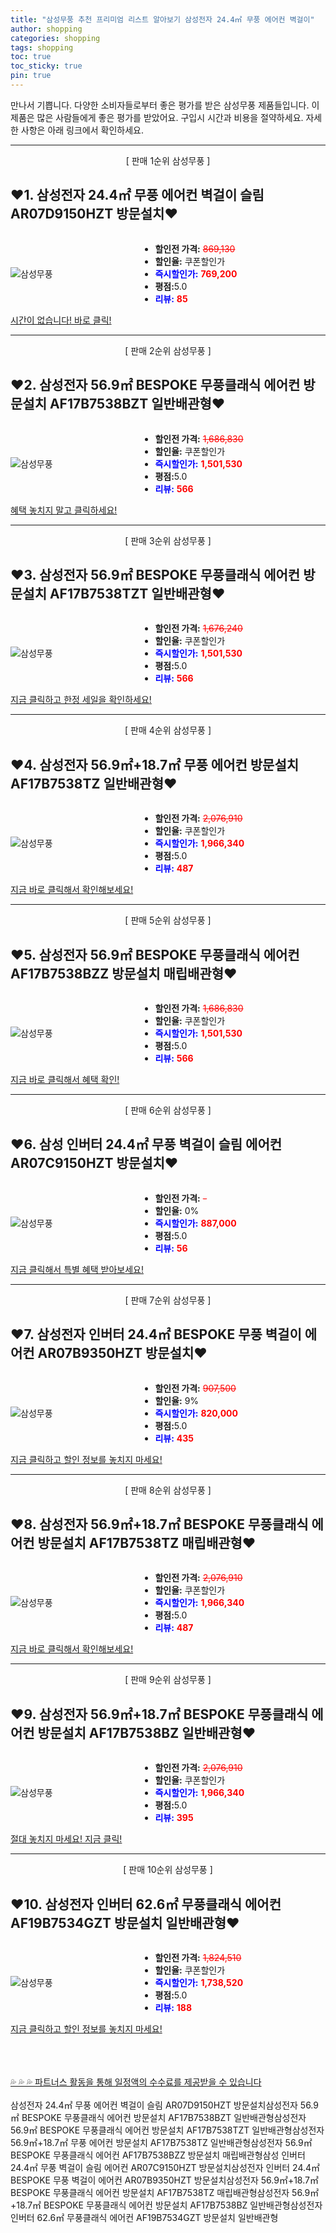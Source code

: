 ```yaml
---
title: "삼성무풍 추천 프리미엄 리스트 알아보기 삼성전자 24.4㎡ 무풍 에어컨 벽걸이"
author: shopping
categories: shopping
tags: shopping
toc: true
toc_sticky: true
pin: true
---
```

만나서 기쁩니다. 다양한 소비자들로부터 좋은 평가를 받은 삼성무풍 제품들입니다. 이 제품은 많은 사람들에게 좋은 평가를 받았어요. 구입시 시간과 비용을 절약하세요. 자세한 사항은 아래 링크에서 확인하세요.

---
<p class="toplist" style="margin: 0 auto; display: block; width: fit-content;">[ 판매 1순위 삼성무풍 ]</p>

<h2><strong>❤️1. 삼성전자 24.4㎡ 무풍 에어컨 벽걸이 슬림 AR07D9150HZT 방문설치❤️</strong></h2>

<div style="display: flex; align-items: center;">
    <div style="flex: 0.4;">
        <img src="https://thumbnail9.coupangcdn.com/thumbnails/remote/230x230ex/image/retail/images/2024/03/20/13/4/5d567ad4-78ec-412e-989a-96c45ad26245.jpg" alt="삼성무풍" style="max-width: 100%;">
    </div>
    <div style="flex: 0.6; margin-left: 10px;">
        <ul>
            <li><strong>할인전 가격:</strong> <del style="color: red;">869,130</del></li>
            <li><strong>할인율:</strong> 쿠폰할인가</li>
            <li><span style='color:blue'><strong>즉시할인가:</strong></span> <span style='color:red'><strong>769,200</strong></span></li>
            <li><strong>평점:</strong>5.0</li>
            <li><span style='color:blue'><strong>리뷰:</strong></span> <span style='color:red'><strong>85</strong></span></li>
        </ul>
    </div>
</div>
<div class="center">
    <a href="https://William4Davisa.github.io?lptag=AF9450613&subid=githubio&pageKey=7972572226&traceid=V0-153&itemId=22087767912&vendorItemId=89134791913" class="myButton">
        시간이 없습니다! 바로 클릭!
    </a>
</div>


---
<p class="toplist" style="margin: 0 auto; display: block; width: fit-content;">[ 판매 2순위 삼성무풍 ]</p>

<h2><strong>❤️2. 삼성전자 56.9㎡ BESPOKE 무풍클래식 에어컨 방문설치 AF17B7538BZT 일반배관형❤️</strong></h2>

<div style="display: flex; align-items: center;">
    <div style="flex: 0.4;">
        <img src="https://thumbnail7.coupangcdn.com/thumbnails/remote/230x230ex/image/retail/images/1114922082640141-e9a94589-06cd-4fd9-bd3e-d4d190c74492.jpg" alt="삼성무풍" style="max-width: 100%;">
    </div>
    <div style="flex: 0.6; margin-left: 10px;">
        <ul>
            <li><strong>할인전 가격:</strong> <del style="color: red;">1,686,830</del></li>
            <li><strong>할인율:</strong> 쿠폰할인가</li>
            <li><span style='color:blue'><strong>즉시할인가:</strong></span> <span style='color:red'><strong>1,501,530</strong></span></li>
            <li><strong>평점:</strong>5.0</li>
            <li><span style='color:blue'><strong>리뷰:</strong></span> <span style='color:red'><strong>566</strong></span></li>
        </ul>
    </div>
</div>
<div class="center">
    <a href="https://William4Davisa.github.io?lptag=AF9450613&subid=githubio&pageKey=6472957929&traceid=V0-153&itemId=21508763399&vendorItemId=82490975050" class="myButton">
        혜택 놓치지 말고 클릭하세요!
    </a>
</div>


---
<p class="toplist" style="margin: 0 auto; display: block; width: fit-content;">[ 판매 3순위 삼성무풍 ]</p>

<h2><strong>❤️3. 삼성전자 56.9㎡ BESPOKE 무풍클래식 에어컨 방문설치 AF17B7538TZT 일반배관형❤️</strong></h2>

<div style="display: flex; align-items: center;">
    <div style="flex: 0.4;">
        <img src="https://thumbnail6.coupangcdn.com/thumbnails/remote/230x230ex/image/retail/images/2022/04/21/15/9/1c77b359-4fe4-460d-9b38-30409cbeaeda.jpg" alt="삼성무풍" style="max-width: 100%;">
    </div>
    <div style="flex: 0.6; margin-left: 10px;">
        <ul>
            <li><strong>할인전 가격:</strong> <del style="color: red;">1,676,240</del></li>
            <li><strong>할인율:</strong> 쿠폰할인가</li>
            <li><span style='color:blue'><strong>즉시할인가:</strong></span> <span style='color:red'><strong>1,501,530</strong></span></li>
            <li><strong>평점:</strong>5.0</li>
            <li><span style='color:blue'><strong>리뷰:</strong></span> <span style='color:red'><strong>566</strong></span></li>
        </ul>
    </div>
</div>
<div class="center">
    <a href="https://William4Davisa.github.io?lptag=AF9450613&subid=githubio&pageKey=6472957929&traceid=V0-153&itemId=21508725786&vendorItemId=81383234353" class="myButton">
        지금 클릭하고 한정 세일을 확인하세요!
    </a>
</div>


---
<p class="toplist" style="margin: 0 auto; display: block; width: fit-content;">[ 판매 4순위 삼성무풍 ]</p>

<h2><strong>❤️4. 삼성전자 56.9㎡+18.7㎡ 무풍 에어컨 방문설치 AF17B7538TZ 일반배관형❤️</strong></h2>

<div style="display: flex; align-items: center;">
    <div style="flex: 0.4;">
        <img src="https://thumbnail7.coupangcdn.com/thumbnails/remote/230x230ex/image/retail/images/2022/04/21/15/5/988b63ea-36d5-4cb5-8496-ff2cd0db2746.jpg" alt="삼성무풍" style="max-width: 100%;">
    </div>
    <div style="flex: 0.6; margin-left: 10px;">
        <ul>
            <li><strong>할인전 가격:</strong> <del style="color: red;">2,076,910</del></li>
            <li><strong>할인율:</strong> 쿠폰할인가</li>
            <li><span style='color:blue'><strong>즉시할인가:</strong></span> <span style='color:red'><strong>1,966,340</strong></span></li>
            <li><strong>평점:</strong>5.0</li>
            <li><span style='color:blue'><strong>리뷰:</strong></span> <span style='color:red'><strong>487</strong></span></li>
        </ul>
    </div>
</div>
<div class="center">
    <a href="https://William4Davisa.github.io?lptag=AF9450613&subid=githubio&pageKey=6472955903&traceid=V0-153&itemId=14136476535&vendorItemId=81383221714" class="myButton">
        지금 바로 클릭해서 확인해보세요!
    </a>
</div>


---
<p class="toplist" style="margin: 0 auto; display: block; width: fit-content;">[ 판매 5순위 삼성무풍 ]</p>

<h2><strong>❤️5. 삼성전자 56.9㎡ BESPOKE 무풍클래식 에어컨 AF17B7538BZZ 방문설치 매립배관형❤️</strong></h2>

<div style="display: flex; align-items: center;">
    <div style="flex: 0.4;">
        <img src="https://thumbnail6.coupangcdn.com/thumbnails/remote/230x230ex/image/retail/images/3625295954417781-0a7a7166-566f-4c0a-b2a2-25f3e7eac07f.jpg" alt="삼성무풍" style="max-width: 100%;">
    </div>
    <div style="flex: 0.6; margin-left: 10px;">
        <ul>
            <li><strong>할인전 가격:</strong> <del style="color: red;">1,686,830</del></li>
            <li><strong>할인율:</strong> 쿠폰할인가</li>
            <li><span style='color:blue'><strong>즉시할인가:</strong></span> <span style='color:red'><strong>1,501,530</strong></span></li>
            <li><strong>평점:</strong>5.0</li>
            <li><span style='color:blue'><strong>리뷰:</strong></span> <span style='color:red'><strong>566</strong></span></li>
        </ul>
    </div>
</div>
<div class="center">
    <a href="https://William4Davisa.github.io?lptag=AF9450613&subid=githubio&pageKey=6472957929&traceid=V0-153&itemId=21544031702&vendorItemId=82490974300" class="myButton">
        지금 바로 클릭해서 혜택 확인!
    </a>
</div>


---
<p class="toplist" style="margin: 0 auto; display: block; width: fit-content;">[ 판매 6순위 삼성무풍 ]</p>

<h2><strong>❤️6. 삼성 인버터 24.4㎡ 무풍 벽걸이 슬림 에어컨 AR07C9150HZT 방문설치❤️</strong></h2>

<div style="display: flex; align-items: center;">
    <div style="flex: 0.4;">
        <img src="https://thumbnail10.coupangcdn.com/thumbnails/remote/230x230ex/image/rs_quotation_api/gvpijvyu/570eafc1746740c0acc343e769477d6a.jpg" alt="삼성무풍" style="max-width: 100%;">
    </div>
    <div style="flex: 0.6; margin-left: 10px;">
        <ul>
            <li><strong>할인전 가격:</strong> <del style="color: red;">-</del></li>
            <li><strong>할인율:</strong> 0%</li>
            <li><span style='color:blue'><strong>즉시할인가:</strong></span> <span style='color:red'><strong>887,000</strong></span></li>
            <li><strong>평점:</strong>5.0</li>
            <li><span style='color:blue'><strong>리뷰:</strong></span> <span style='color:red'><strong>56</strong></span></li>
        </ul>
    </div>
</div>
<div class="center">
    <a href="https://William4Davisa.github.io?lptag=AF9450613&subid=githubio&pageKey=7989859995&traceid=V0-153&itemId=22207492839&vendorItemId=89253594722" class="myButton">
        지금 클릭해서 특별 혜택 받아보세요!
    </a>
</div>


---
<p class="toplist" style="margin: 0 auto; display: block; width: fit-content;">[ 판매 7순위 삼성무풍 ]</p>

<h2><strong>❤️7. 삼성전자 인버터 24.4㎡ BESPOKE 무풍 벽걸이 에어컨 AR07B9350HZT 방문설치❤️</strong></h2>

<div style="display: flex; align-items: center;">
    <div style="flex: 0.4;">
        <img src="https://thumbnail10.coupangcdn.com/thumbnails/remote/230x230ex/image/retail/images/7179907250506347-815e8f2f-5225-417f-8529-70e0991b7248.jpg" alt="삼성무풍" style="max-width: 100%;">
    </div>
    <div style="flex: 0.6; margin-left: 10px;">
        <ul>
            <li><strong>할인전 가격:</strong> <del style="color: red;">907,500</del></li>
            <li><strong>할인율:</strong> 9%</li>
            <li><span style='color:blue'><strong>즉시할인가:</strong></span> <span style='color:red'><strong>820,000</strong></span></li>
            <li><strong>평점:</strong>5.0</li>
            <li><span style='color:blue'><strong>리뷰:</strong></span> <span style='color:red'><strong>435</strong></span></li>
        </ul>
    </div>
</div>
<div class="center">
    <a href="https://William4Davisa.github.io?lptag=AF9450613&subid=githubio&pageKey=7442281547&traceid=V0-153&itemId=19355301005&vendorItemId=81399587054" class="myButton">
        지금 클릭하고 할인 정보를 놓치지 마세요!
    </a>
</div>


---
<p class="toplist" style="margin: 0 auto; display: block; width: fit-content;">[ 판매 8순위 삼성무풍 ]</p>

<h2><strong>❤️8. 삼성전자 56.9㎡+18.7㎡ BESPOKE 무풍클래식 에어컨 방문설치 AF17B7538TZ 매립배관형❤️</strong></h2>

<div style="display: flex; align-items: center;">
    <div style="flex: 0.4;">
        <img src="https://thumbnail7.coupangcdn.com/thumbnails/remote/230x230ex/image/retail/images/2022/04/21/15/5/988b63ea-36d5-4cb5-8496-ff2cd0db2746.jpg" alt="삼성무풍" style="max-width: 100%;">
    </div>
    <div style="flex: 0.6; margin-left: 10px;">
        <ul>
            <li><strong>할인전 가격:</strong> <del style="color: red;">2,076,910</del></li>
            <li><strong>할인율:</strong> 쿠폰할인가</li>
            <li><span style='color:blue'><strong>즉시할인가:</strong></span> <span style='color:red'><strong>1,966,340</strong></span></li>
            <li><strong>평점:</strong>5.0</li>
            <li><span style='color:blue'><strong>리뷰:</strong></span> <span style='color:red'><strong>487</strong></span></li>
        </ul>
    </div>
</div>
<div class="center">
    <a href="https://William4Davisa.github.io?lptag=AF9450613&subid=githubio&pageKey=6472955903&traceid=V0-153&itemId=14136488383&vendorItemId=81383234343" class="myButton">
        지금 바로 클릭해서 확인해보세요!
    </a>
</div>


---
<p class="toplist" style="margin: 0 auto; display: block; width: fit-content;">[ 판매 9순위 삼성무풍 ]</p>

<h2><strong>❤️9. 삼성전자 56.9㎡+18.7㎡ BESPOKE 무풍클래식 에어컨 방문설치 AF17B7538BZ 일반배관형❤️</strong></h2>

<div style="display: flex; align-items: center;">
    <div style="flex: 0.4;">
        <img src="https://thumbnail9.coupangcdn.com/thumbnails/remote/230x230ex/image/rs_quotation_api/uwmawz2a/b9d3b11f47024631a02979ba13e1a2fa.jpg" alt="삼성무풍" style="max-width: 100%;">
    </div>
    <div style="flex: 0.6; margin-left: 10px;">
        <ul>
            <li><strong>할인전 가격:</strong> <del style="color: red;">2,076,910</del></li>
            <li><strong>할인율:</strong> 쿠폰할인가</li>
            <li><span style='color:blue'><strong>즉시할인가:</strong></span> <span style='color:red'><strong>1,966,340</strong></span></li>
            <li><strong>평점:</strong>5.0</li>
            <li><span style='color:blue'><strong>리뷰:</strong></span> <span style='color:red'><strong>395</strong></span></li>
        </ul>
    </div>
</div>
<div class="center">
    <a href="https://William4Davisa.github.io?lptag=AF9450613&subid=githubio&pageKey=6656975426&traceid=V0-153&itemId=15270447730&vendorItemId=82490974284" class="myButton">
        절대 놓치지 마세요! 지금 클릭!
    </a>
</div>


---
<p class="toplist" style="margin: 0 auto; display: block; width: fit-content;">[ 판매 10순위 삼성무풍 ]</p>

<h2><strong>❤️10. 삼성전자 인버터 62.6㎡ 무풍클래식 에어컨 AF19B7534GZT 방문설치 일반배관형❤️</strong></h2>

<div style="display: flex; align-items: center;">
    <div style="flex: 0.4;">
        <img src="https://thumbnail9.coupangcdn.com/thumbnails/remote/230x230ex/image/retail/images/2022/04/21/15/1/8868b743-94dc-4b5b-8942-daf9a9277128.jpg" alt="삼성무풍" style="max-width: 100%;">
    </div>
    <div style="flex: 0.6; margin-left: 10px;">
        <ul>
            <li><strong>할인전 가격:</strong> <del style="color: red;">1,824,510</del></li>
            <li><strong>할인율:</strong> 쿠폰할인가</li>
            <li><span style='color:blue'><strong>즉시할인가:</strong></span> <span style='color:red'><strong>1,738,520</strong></span></li>
            <li><strong>평점:</strong>5.0</li>
            <li><span style='color:blue'><strong>리뷰:</strong></span> <span style='color:red'><strong>188</strong></span></li>
        </ul>
    </div>
</div>
<div class="center">
    <a href="https://William4Davisa.github.io?lptag=AF9450613&subid=githubio&pageKey=6472957927&traceid=V0-153&itemId=14136488382&vendorItemId=81383234340" class="myButton">
        지금 클릭하고 할인 정보를 놓치지 마세요!
    </a>
</div>

<br><br><br>[💦 💦 💦 파트너스 활동을 통해 일정액의 수수료를 제공받을 수 있습니다](https://link.coupang.com/a/bcpT2c)<br><br>삼성전자 24.4㎡ 무풍 에어컨 벽걸이 슬림 AR07D9150HZT 방문설치삼성전자 56.9㎡ BESPOKE 무풍클래식 에어컨 방문설치 AF17B7538BZT 일반배관형삼성전자 56.9㎡ BESPOKE 무풍클래식 에어컨 방문설치 AF17B7538TZT 일반배관형삼성전자 56.9㎡+18.7㎡ 무풍 에어컨 방문설치 AF17B7538TZ 일반배관형삼성전자 56.9㎡ BESPOKE 무풍클래식 에어컨 AF17B7538BZZ 방문설치 매립배관형삼성 인버터 24.4㎡ 무풍 벽걸이 슬림 에어컨 AR07C9150HZT 방문설치삼성전자 인버터 24.4㎡ BESPOKE 무풍 벽걸이 에어컨 AR07B9350HZT 방문설치삼성전자 56.9㎡+18.7㎡ BESPOKE 무풍클래식 에어컨 방문설치 AF17B7538TZ 매립배관형삼성전자 56.9㎡+18.7㎡ BESPOKE 무풍클래식 에어컨 방문설치 AF17B7538BZ 일반배관형삼성전자 인버터 62.6㎡ 무풍클래식 에어컨 AF19B7534GZT 방문설치 일반배관형